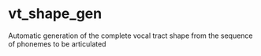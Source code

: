 # vt_shape_gen

Automatic generation of the complete vocal tract shape from the sequence of phonemes to be articulated